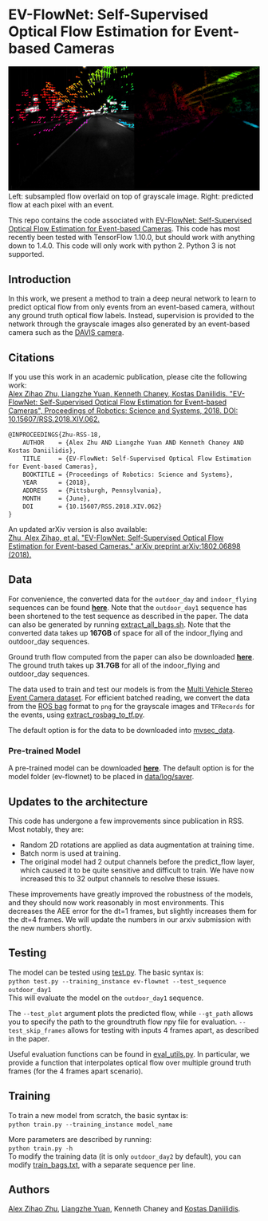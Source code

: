 # EV-FlowNet: Self-Supervised Optical Flow Estimation for Event-based Cameras
![Predicted flow from the MVSEC motorcycle sequence.](motorcycle_flow.png)  
Left: subsampled flow overlaid on top of grayscale image. Right: predicted flow at each pixel with an event.

This repo contains the code associated with [EV-FlowNet: Self-Supervised Optical Flow Estimation for Event-based Cameras](https://arxiv.org/abs/1802.06898). This code has most recently been tested with TensorFlow 1.10.0, but should work with anything down to 1.4.0. This code will only work with python 2. Python 3 is not supported.

## Introduction
In this work, we present a method to train a deep neural network to learn to predict optical flow from only events from an event-based camera, without any ground truth optical flow labels. Instead, supervision is provided to the network through the grayscale images also generated by an event-based camera such as the [DAVIS camera](https://ieeexplore.ieee.org/abstract/document/6889103/). 

## Citations
If you use this work in an academic publication, please cite the following work:  
[Alex Zihao Zhu, Liangzhe Yuan, Kenneth Chaney, Kostas Daniilidis. "EV-FlowNet: Self-Supervised Optical Flow Estimation for Event-based Cameras", Proceedings of Robotics: Science and Systems, 2018. DOI: 10.15607/RSS.2018.XIV.062.](http://www.roboticsproceedings.org/rss14/p62.html)

```
@INPROCEEDINGS{Zhu-RSS-18, 
    AUTHOR    = {Alex Zhu AND Liangzhe Yuan AND Kenneth Chaney AND Kostas Daniilidis}, 
    TITLE     = {EV-FlowNet: Self-Supervised Optical Flow Estimation for Event-based Cameras}, 
    BOOKTITLE = {Proceedings of Robotics: Science and Systems}, 
    YEAR      = {2018}, 
    ADDRESS   = {Pittsburgh, Pennsylvania}, 
    MONTH     = {June}, 
    DOI       = {10.15607/RSS.2018.XIV.062} 
} 
```

An updated arXiv version is also available:  
[Zhu, Alex Zihao, et al. "EV-FlowNet: Self-Supervised Optical Flow Estimation for Event-based Cameras." arXiv preprint arXiv:1802.06898 (2018).](https://arxiv.org/abs/1802.06898)

## Data
For convenience, the converted data for the ```outdoor_day``` and ```indoor_flying``` sequences can be found [__**here**__](https://drive.google.com/drive/folders/1sW5PPL8tyOPKafMKQkoRdsjL_cq6MJin?usp=sharing). Note that the ```outdoor_day1``` sequence has been shortened to the test sequence as described in the paper. The data can also be generated by running [extract_all_bags.sh](data/extract_all_bags.sh). Note that the converted data takes up **167GB** of space for all of the indoor_flying and outdoor_day sequences.

Ground truth flow computed from the paper can also be downloaded [__**here**__](https://drive.google.com/drive/folders/1XS0AQTuCwUaWOmtjyJWRHkbXjj_igJLp?usp=sharing). The ground truth takes up **31.7GB** for all of the indoor_flying and outdoor_day sequences.

The data used to train and test our models is from the [Multi Vehicle Stereo Event Camera dataset](https://daniilidis-group.github.io/mvsec/). For efficient batched reading, we convert the data from the [ROS bag](http://wiki.ros.org/rosbag) format to ```png``` for the grayscale images and ```TFRecords``` for the events, using [extract_rosbag_to_tf.py](data/extract_rosbag_to_tf.py). 

The default option is for the data to be downloaded into [mvsec_data](mvsec_data).

### Pre-trained Model
A pre-trained model can be downloaded [__**here**__](https://drive.google.com/drive/folders/1tHu1_ajMi1xdZdyDvDe6z6gOyX5PXDeQ?usp=sharing). The default option is for the model folder (ev-flownet) to be placed in [data/log/saver](data/log/saver).

## Updates to the architecture
This code has undergone a few improvements since publication in RSS. Most notably, they are:
* Random 2D rotations are applied as data augmentation at training time.
* Batch norm is used at training.
* The original model had 2 output channels before the predict_flow layer, which caused it to be quite sensitive and difficult to train. We have now increased this to 32 output channels to resolve these issues.

These improvements have greatly improved the robustness of the models, and they should now work reasonably in most environments. This decreases the AEE error for the dt=1 frames, but slightly increases them for the dt=4 frames. We will update the numbers in our arxiv submission with the new numbers shortly.

## Testing
The model can be tested using [test.py](src/test.py). The basic syntax is:  
```python test.py --training_instance ev-flownet --test_sequence outdoor_day1```  
This will evaluate the model on the ```outdoor_day1``` sequence.

The ```--test_plot``` argument plots the predicted flow, while ```--gt_path``` allows you to specify the path to the groundtruth flow npy file for evaluation. ```--test_skip_frames``` allows for testing with inputs 4 frames apart, as described in the paper.

Useful evaluation functions can be found in [eval_utils.py](src/eval_utils.py). In particular, we provide a function that interpolates optical flow over multiple ground truth frames (for the 4 frames apart scenario).

## Training
To train a new model from scratch, the basic syntax is:  
```python train.py --training_instance model_name```  

More parameters are described by running:  
```python train.py -h```  
To modify the training data (it is only ```outdoor_day2``` by default), you can modify [train_bags.txt](data/train_bags.txt), with a separate sequence per line.

## Authors
[Alex Zihao Zhu](https://fling.seas.upenn.edu/~alexzhu/dynamic/), [Liangzhe Yuan](https://yuanliangzhe.github.io/researches/), Kenneth Chaney and [Kostas Daniilidis](https://www.cis.upenn.edu/~kostas/).
